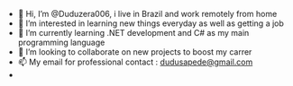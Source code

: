 - 👋 Hi, I’m @Duduzera006, i live in Brazil and work remotely from home
- 👀 I’m interested in learning new things everyday as well as getting a job
- 🌱 I’m currently learning .NET development and C# as my main programming language
- 💞️ I’m looking to collaborate on new projects to boost my carrer
- 📫 My email for professional contact : dudusapede@gmail.com
- 

<!---
Duduzera006/Duduzera006 is a ✨ special ✨ repository because its `README.md` (this file) appears on your GitHub profile.
You can click the Preview link to take a look at your changes.
--->
